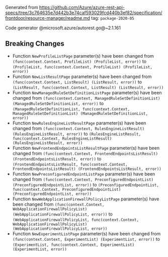 Generated from https://github.com/Azure/azure-rest-api-specs/tree/3c764635e7d442b3e74caf593029fcd440b3ef82/specification/frontdoor/resource-manager/readme.md tag: `package-2020-05`

Code generator @microsoft.azure/autorest.go@~2.1.161

## Breaking Changes

- Function `NewProfileListPage` parameter(s) have been changed from `(func(context.Context, ProfileList) (ProfileList, error))` to `(ProfileList, func(context.Context, ProfileList) (ProfileList, error))`
- Function `NewListResultPage` parameter(s) have been changed from `(func(context.Context, ListResult) (ListResult, error))` to `(ListResult, func(context.Context, ListResult) (ListResult, error))`
- Function `NewManagedRuleSetDefinitionListPage` parameter(s) have been changed from `(func(context.Context, ManagedRuleSetDefinitionList) (ManagedRuleSetDefinitionList, error))` to `(ManagedRuleSetDefinitionList, func(context.Context, ManagedRuleSetDefinitionList) (ManagedRuleSetDefinitionList, error))`
- Function `NewRulesEngineListResultPage` parameter(s) have been changed from `(func(context.Context, RulesEngineListResult) (RulesEngineListResult, error))` to `(RulesEngineListResult, func(context.Context, RulesEngineListResult) (RulesEngineListResult, error))`
- Function `NewFrontendEndpointsListResultPage` parameter(s) have been changed from `(func(context.Context, FrontendEndpointsListResult) (FrontendEndpointsListResult, error))` to `(FrontendEndpointsListResult, func(context.Context, FrontendEndpointsListResult) (FrontendEndpointsListResult, error))`
- Function `NewPreconfiguredEndpointListPage` parameter(s) have been changed from `(func(context.Context, PreconfiguredEndpointList) (PreconfiguredEndpointList, error))` to `(PreconfiguredEndpointList, func(context.Context, PreconfiguredEndpointList) (PreconfiguredEndpointList, error))`
- Function `NewWebApplicationFirewallPolicyListPage` parameter(s) have been changed from `(func(context.Context, WebApplicationFirewallPolicyList) (WebApplicationFirewallPolicyList, error))` to `(WebApplicationFirewallPolicyList, func(context.Context, WebApplicationFirewallPolicyList) (WebApplicationFirewallPolicyList, error))`
- Function `NewExperimentListPage` parameter(s) have been changed from `(func(context.Context, ExperimentList) (ExperimentList, error))` to `(ExperimentList, func(context.Context, ExperimentList) (ExperimentList, error))`
